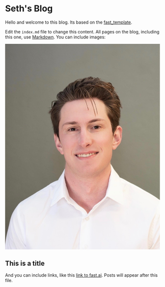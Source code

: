 # Seth's Blog
Hello and welcome to this blog. Its based on the [fast_template](https://github.com/fastai/fast_template).

Edit the `index.md` file to change this content. All pages on the blog, including this one, use [Markdown](https://guides.github.com/features/mastering-markdown/). You can include images:

![Image of fast.ai logo](images/Headshot.JPG)

## This is a title

And you can include links, like this [link to fast.ai](https://www.fast.ai). Posts will appear after this file. 
